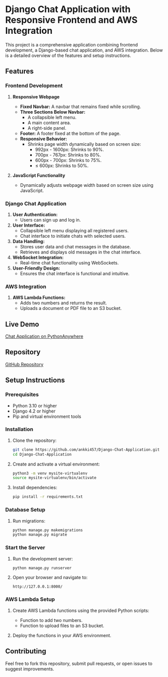 # Django Chat Application with Responsive Frontend and AWS Integration

This project is a comprehensive application combining frontend development, a Django-based chat application, and AWS integration. Below is a detailed overview of the features and setup instructions.

## Features

### Frontend Development
1. **Responsive Webpage**
   - **Fixed Navbar:** A navbar that remains fixed while scrolling.
   - **Three Sections Below Navbar:**
     - A collapsible left menu.
     - A main content area.
     - A right-side panel.
   - **Footer:** A footer fixed at the bottom of the page.
   - **Responsive Behavior:**
     - Shrinks page width dynamically based on screen size:
       - 992px - 1600px: Shrinks to 90%.
       - 700px - 767px: Shrinks to 80%.
       - 600px - 700px: Shrinks to 75%.
       - ≤ 600px: Shrinks to 50%.

2. **JavaScript Functionality**
   - Dynamically adjusts webpage width based on screen size using JavaScript.

### Django Chat Application
1. **User Authentication:**
   - Users can sign up and log in.
2. **User Interface:**
   - Collapsible left menu displaying all registered users.
   - Chat interface to initiate chats with selected users.
3. **Data Handling:**
   - Stores user data and chat messages in the database.
   - Retrieves and displays old messages in the chat interface.
4. **WebSocket Integration:**
   - Real-time chat functionality using WebSockets.
5. **User-Friendly Design:**
   - Ensures the chat interface is functional and intuitive.

### AWS Integration
1. **AWS Lambda Functions:**
   - Adds two numbers and returns the result.
   - Uploads a document or PDF file to an S3 bucket.

## Live Demo
[Chat Application on PythonAnywhere](https://ankki.pythonanywhere.com/)

## Repository
[GitHub Repository](https://github.com/ankki457/Django-Chat-Application)

## Setup Instructions

### Prerequisites
- Python 3.10 or higher
- Django 4.2 or higher
- Pip and virtual environment tools

### Installation
1. Clone the repository:
   ```bash
   git clone https://github.com/ankki457/Django-Chat-Application.git
   cd Django-Chat-Application
   ```

2. Create and activate a virtual environment:
   ```bash
   python3 -m venv mysite-virtualenv
   source mysite-virtualenv/bin/activate
   ```

3. Install dependencies:
   ```bash
   pip install -r requirements.txt
   ```

### Database Setup
1. Run migrations:
   ```bash
   python manage.py makemigrations
   python manage.py migrate
   ```

### Start the Server
1. Run the development server:
   ```bash
   python manage.py runserver
   ```

2. Open your browser and navigate to:
   ```
   http://127.0.0.1:8000/
   ```

### AWS Lambda Setup
1. Create AWS Lambda functions using the provided Python scripts:
   - Function to add two numbers.
   - Function to upload files to an S3 bucket.

2. Deploy the functions in your AWS environment.

## Contributing
Feel free to fork this repository, submit pull requests, or open issues to suggest improvements.
